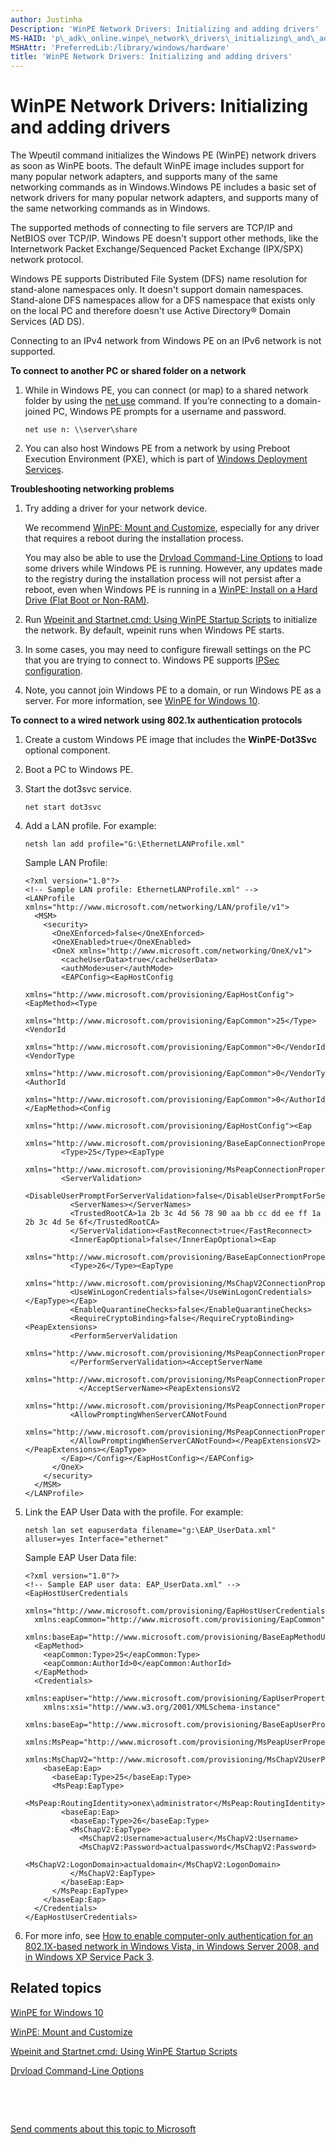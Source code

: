 ```yaml
---
author: Justinha
Description: 'WinPE Network Drivers: Initializing and adding drivers'
MS-HAID: 'p\_adk\_online.winpe\_network\_drivers\_initializing\_and\_adding\_drivers'
MSHAttr: 'PreferredLib:/library/windows/hardware'
title: 'WinPE Network Drivers: Initializing and adding drivers'
---
```


# WinPE Network Drivers: Initializing and adding drivers


The Wpeutil command initializes the Windows PE (WinPE) network drivers as soon as WinPE boots. The default WinPE image includes support for many popular network adapters, and supports many of the same networking commands as in Windows.Windows PE includes a basic set of network drivers for many popular network adapters, and supports many of the same networking commands as in Windows.

The supported methods of connecting to file servers are TCP/IP and NetBIOS over TCP/IP. Windows PE doesn't support other methods, like the Internetwork Packet Exchange/Sequenced Packet Exchange (IPX/SPX) network protocol.

Windows PE supports Distributed File System (DFS) name resolution for stand-alone namespaces only. It doesn't support domain namespaces. Stand-alone DFS namespaces allow for a DFS namespace that exists only on the local PC and therefore doesn't use Active Directory® Domain Services (AD DS).

Connecting to an IPv4 network from Windows PE on an IPv6 network is not supported.

**To connect to another PC or shared folder on a network**

1.  While in Windows PE, you can connect (or map) to a shared network folder by using the [net use](http://technet.microsoft.com/library/bb490717.aspx) command. If you’re connecting to a domain-joined PC, Windows PE prompts for a username and password.

    ``` syntax
    net use n: \\server\share
    ```

2.  You can also host Windows PE from a network by using Preboot Execution Environment (PXE), which is part of [Windows Deployment Services](http://technet.microsoft.com/library/hh831764).

**Troubleshooting networking problems**

1.  Try adding a driver for your network device.

    We recommend [WinPE: Mount and Customize](winpe-mount-and-customize.md), especially for any driver that requires a reboot during the installation process.

    You may also be able to use the [Drvload Command-Line Options](drvload-command-line-options.md) to load some drivers while Windows PE is running. However, any updates made to the registry during the installation process will not persist after a reboot, even when Windows PE is running in a [WinPE: Install on a Hard Drive (Flat Boot or Non-RAM)](winpe-install-on-a-hard-drive--flat-boot-or-non-ram.md).

2.  Run [Wpeinit and Startnet.cmd: Using WinPE Startup Scripts](wpeinit-and-startnetcmd-using-winpe-startup-scripts.md) to initialize the network. By default, wpeinit runs when Windows PE starts.

3.  In some cases, you may need to configure firewall settings on the PC that you are trying to connect to. Windows PE supports [IPSec configuration](http://go.microsoft.com/fwlink/p/?linkid=81713).

4.  Note, you cannot join Windows PE to a domain, or run Windows PE as a server. For more information, see [WinPE for Windows 10](winpe-intro.md).

**To connect to a wired network using 802.1x authentication protocols**

1.  Create a custom Windows PE image that includes the **WinPE-Dot3Svc** optional component.

2.  Boot a PC to Windows PE.

3.  Start the dot3svc service.

    ``` syntax
    net start dot3svc
    ```

4.  Add a LAN profile. For example:

    ``` syntax
    netsh lan add profile="G:\EthernetLANProfile.xml"
    ```

    Sample LAN Profile:

    ``` syntax
    <?xml version="1.0"?>
    <!-- Sample LAN profile: EthernetLANProfile.xml" -->
    <LANProfile xmlns="http://www.microsoft.com/networking/LAN/profile/v1">
      <MSM>
        <security>
          <OneXEnforced>false</OneXEnforced>
          <OneXEnabled>true</OneXEnabled>
          <OneX xmlns="http://www.microsoft.com/networking/OneX/v1">
            <cacheUserData>true</cacheUserData>
            <authMode>user</authMode>
            <EAPConfig><EapHostConfig 
              xmlns="http://www.microsoft.com/provisioning/EapHostConfig"><EapMethod><Type 
              xmlns="http://www.microsoft.com/provisioning/EapCommon">25</Type><VendorId 
              xmlns="http://www.microsoft.com/provisioning/EapCommon">0</VendorId><VendorType 
              xmlns="http://www.microsoft.com/provisioning/EapCommon">0</VendorType><AuthorId 
              xmlns="http://www.microsoft.com/provisioning/EapCommon">0</AuthorId></EapMethod><Config 
              xmlns="http://www.microsoft.com/provisioning/EapHostConfig"><Eap 
              xmlns="http://www.microsoft.com/provisioning/BaseEapConnectionPropertiesV1">
            <Type>25</Type><EapType 
              xmlns="http://www.microsoft.com/provisioning/MsPeapConnectionPropertiesV1">
            <ServerValidation>
              <DisableUserPromptForServerValidation>false</DisableUserPromptForServerValidation>
              <ServerNames></ServerNames>
              <TrustedRootCA>1a 2b 3c 4d 56 78 90 aa bb cc dd ee ff 1a 2b 3c 4d 5e 6f</TrustedRootCA>
              </ServerValidation><FastReconnect>true</FastReconnect>
              <InnerEapOptional>false</InnerEapOptional><Eap 
                xmlns="http://www.microsoft.com/provisioning/BaseEapConnectionPropertiesV1">
              <Type>26</Type><EapType 
                xmlns="http://www.microsoft.com/provisioning/MsChapV2ConnectionPropertiesV1">
              <UseWinLogonCredentials>false</UseWinLogonCredentials></EapType></Eap>
              <EnableQuarantineChecks>false</EnableQuarantineChecks>
              <RequireCryptoBinding>false</RequireCryptoBinding><PeapExtensions>
              <PerformServerValidation 
                xmlns="http://www.microsoft.com/provisioning/MsPeapConnectionPropertiesV2">false
              </PerformServerValidation><AcceptServerName 
                xmlns="http://www.microsoft.com/provisioning/MsPeapConnectionPropertiesV2">false
                </AcceptServerName><PeapExtensionsV2 
                xmlns="http://www.microsoft.com/provisioning/MsPeapConnectionPropertiesV2">
              <AllowPromptingWhenServerCANotFound 
                xmlns="http://www.microsoft.com/provisioning/MsPeapConnectionPropertiesV3">true
              </AllowPromptingWhenServerCANotFound></PeapExtensionsV2></PeapExtensions></EapType>
            </Eap></Config></EapHostConfig></EAPConfig>
          </OneX>
        </security>
      </MSM>
    </LANProfile>
    ```

5.  Link the EAP User Data with the profile. For example:

    ``` syntax
    netsh lan set eapuserdata filename="g:\EAP_UserData.xml" alluser=yes Interface="ethernet"
    ```

    Sample EAP User Data file:

    ``` syntax
    <?xml version="1.0"?>
    <!-- Sample EAP user data: EAP_UserData.xml" -->
    <EapHostUserCredentials 
      xmlns="http://www.microsoft.com/provisioning/EapHostUserCredentials" 
      xmlns:eapCommon="http://www.microsoft.com/provisioning/EapCommon" 
      xmlns:baseEap="http://www.microsoft.com/provisioning/BaseEapMethodUserCredentials">
      <EapMethod>
        <eapCommon:Type>25</eapCommon:Type>
        <eapCommon:AuthorId>0</eapCommon:AuthorId>
      </EapMethod>
      <Credentials>
        xmlns:eapUser="http://www.microsoft.com/provisioning/EapUserPropertiesV1" 
        xmlns:xsi="http://www.w3.org/2001/XMLSchema-instance" 
        xmlns:baseEap="http://www.microsoft.com/provisioning/BaseEapUserPropertiesV1" 
        xmlns:MsPeap="http://www.microsoft.com/provisioning/MsPeapUserPropertiesV1" 
        xmlns:MsChapV2="http://www.microsoft.com/provisioning/MsChapV2UserPropertiesV1">
        <baseEap:Eap>
          <baseEap:Type>25</baseEap:Type>
          <MsPeap:EapType>
            <MsPeap:RoutingIdentity>onex\administrator</MsPeap:RoutingIdentity>
            <baseEap:Eap>
              <baseEap:Type>26</baseEap:Type>
              <MsChapV2:EapType>
                <MsChapV2:Username>actualuser</MsChapV2:Username>
                <MsChapV2:Password>actualpassword</MsChapV2:Password>
                <MsChapV2:LogonDomain>actualdomain</MsChapV2:LogonDomain>
              </MsChapV2:EapType>
            </baseEap:Eap>
          </MsPeap:EapType>
        </baseEap:Eap>
      </Credentials>
    </EapHostUserCredentials>
    ```

6.  For more info, see [How to enable computer-only authentication for an 802.1X-based network in Windows Vista, in Windows Server 2008, and in Windows XP Service Pack 3](http://support.microsoft.com/kb/929847).

## <span id="related_topics"></span>Related topics


[WinPE for Windows 10](winpe-intro.md)

[WinPE: Mount and Customize](winpe-mount-and-customize.md)

[Wpeinit and Startnet.cmd: Using WinPE Startup Scripts](wpeinit-and-startnetcmd-using-winpe-startup-scripts.md)

[Drvload Command-Line Options](drvload-command-line-options.md)

 

 

[Send comments about this topic to Microsoft](mailto:wsddocfb@microsoft.com?subject=Documentation%20feedback%20%5Bp_adk_online\p_adk_online%5D:%20WinPE%20Network%20Drivers:%20Initializing%20and%20adding%20drivers%20%20RELEASE:%20%284/11/2016%29&body=%0A%0APRIVACY%20STATEMENT%0A%0AWe%20use%20your%20feedback%20to%20improve%20the%20documentation.%20We%20don't%20use%20your%20email%20address%20for%20any%20other%20purpose,%20and%20we'll%20remove%20your%20email%20address%20from%20our%20system%20after%20the%20issue%20that%20you're%20reporting%20is%20fixed.%20While%20we're%20working%20to%20fix%20this%20issue,%20we%20might%20send%20you%20an%20email%20message%20to%20ask%20for%20more%20info.%20Later,%20we%20might%20also%20send%20you%20an%20email%20message%20to%20let%20you%20know%20that%20we've%20addressed%20your%20feedback.%0A%0AFor%20more%20info%20about%20Microsoft's%20privacy%20policy,%20see%20http://privacy.microsoft.com/default.aspx. "Send comments about this topic to Microsoft")




